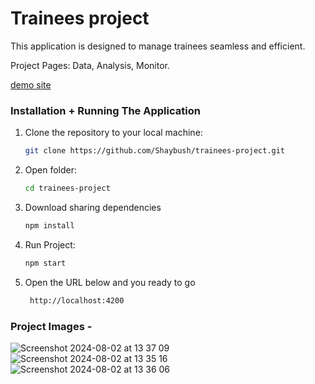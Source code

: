# Trainees project

This application is designed to manage trainees seamless and efficient.

Project Pages: Data, Analysis, Monitor.

[demo site](https://shaybush.github.io/trainees-project/)

### Installation + Running The Application

1. Clone the repository to your local machine:
   ```sh
   git clone https://github.com/Shaybush/trainees-project.git
   
2. Open folder:
   ```sh
   cd trainees-project

3. Download sharing dependencies 
   ```sh
   npm install
   
4. Run Project:
   ```sh
   npm start
   
5. Open the URL below and you ready to go
    ```sh
     http://localhost:4200

  ### Project Images -
  ![Screenshot 2024-08-02 at 13 37 09](https://github.com/user-attachments/assets/3e678a92-f1ee-4082-b215-28d8a93dfe5c)
  ![Screenshot 2024-08-02 at 13 35 16](https://github.com/user-attachments/assets/072f3751-f0fe-4cc2-a3d6-4516aab1cedf)
  ![Screenshot 2024-08-02 at 13 36 06](https://github.com/user-attachments/assets/08be9fe3-4293-4ab4-b547-8ea9f1bab7cc)


